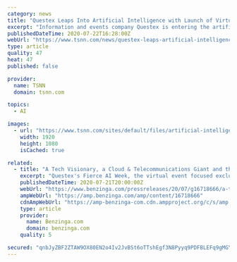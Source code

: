 ```yaml
---
category: news
title: "Questex Leaps Into Artificial Intelligence with Launch of Virtual Fierce AI Week"
excerpt: "Information and events company Questex is entering the artificial intelligence marketplace with the launch of Fierce AI Week, a new virtual event focused on how AI can be used to drive business, customer and process value for emerging and large enterprises."
publishedDateTime: 2020-07-22T16:28:00Z
webUrl: "https://www.tsnn.com/news/questex-leaps-artificial-intelligence-launch-virtual-fierce-ai-week"
type: article
quality: 47
heat: 47
published: false

provider:
  name: TSNN
  domain: tsnn.com

topics:
  - AI

images:
  - url: "https://www.tsnn.com/sites/default/files/artificial-intelligence-ai.jpg"
    width: 1920
    height: 1080
    isCached: true

related:
  - title: "A Tech Visionary, a Cloud & Telecommunications Giant and the Coolest AI Start Up CEO in the Market to Headline Questex's Fierce AI Week"
    excerpt: "Questex's Fierce AI Week, the virtual event focused exclusively on the application of AI to drive business, customer and"
    publishedDateTime: 2020-07-21T20:00:00Z
    webUrl: "https://www.benzinga.com/pressreleases/20/07/g16718666/a-tech-visionary-a-cloud-telecommunications-giant-and-the-coolest-ai-start-up-ceo-in-the-market-to"
    ampWebUrl: "https://amp.benzinga.com/amp/content/16718666"
    cdnAmpWebUrl: "https://amp-benzinga-com.cdn.ampproject.org/c/s/amp.benzinga.com/amp/content/16718666"
    type: article
    provider:
      name: Benzinga.com
      domain: benzinga.com
    quality: 5

secured: "qnbJyZBF2ZTAW9OX80EN2o4Iv2JvBSt6oTTshEgf3N8Pyyq9PDFBLEFq9gMGYJtP4MnnGOIs+H+CHiGgspUam57yDTeSLkzXHH2LnRuC5XyRSzwTx2XMwfHXEYNIW2628cF7G+oUQoe1g7mrZqY+o+gbuC1eB10yjNhx4AlpEX0bUbyZIve3GvWd6n6Mv6CAaZrcjPkv81uSot4LVwgV1pdQAm/QF9876Wu3rum9MlHQxd3TXMUcC2NgiUpl7O+6X/h5wXikz5wMF607g9tcWkYJFyCYF3Q1jIV+vI3lVEQUwzKBY97gfMkAlYdPUWjBDg+thJamtQrmka7GUBZRGg==;Jlgr98P2wT7XNJgRC/h/6A=="
---
```


